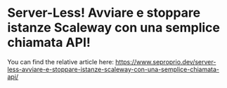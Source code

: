 # Server-Less! Avviare e stoppare istanze Scaleway con una semplice chiamata API!

You can find the relative article here: https://www.seproprio.dev/server-less-avviare-e-stoppare-istanze-scaleway-con-una-semplice-chiamata-api/